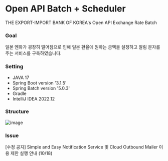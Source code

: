 # Open API Batch + Scheduler
THE EXPORT-IMPORT BANK OF KOREA's Open API Exchange Rate Batch
  

### Goal
일본 엔화가 굉장히 떨어짐으로 인해 일본 환율에 원하는 금액을 설정하고 알림 문자를 주는 서비스를 구축하였습니다.
  

### Setting
- JAVA 17
- Spring Boot version '3.1.5'
- Spring Batch version '5.0.3'
- Gradle
- IntelliJ IDEA 2022.12
  

### Structure
![image](https://github.com/SeoYounSeok/exchangeBatch/assets/43161245/c9abcd29-1780-47bf-8a56-98fd35813547)

### Issue
[수정 공지] Simple and Easy Notification Service 및 Cloud Outbound Mailer 이용 제한 실행 안내 (10/18)
